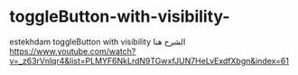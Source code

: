 # toggleButton-with-visibility-
estekhdam toggleButton with visibility 
الشرح هنا
https://www.youtube.com/watch?v=_z63rVnlqr4&list=PLMYF6NkLrdN9TGwxfJUN7HeLvExdfXbgn&index=61 
